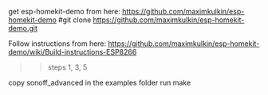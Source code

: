 get esp-homekit-demo from here: https://github.com/maximkulkin/esp-homekit-demo
#git clone https://github.com/maximkulkin/esp-homekit-demo.git

Follow instructions from here: https://github.com/maximkulkin/esp-homekit-demo/wiki/Build-instructions-ESP8266
>> steps 1, 3, 5

copy sonoff_advanced in the examples folder
run make